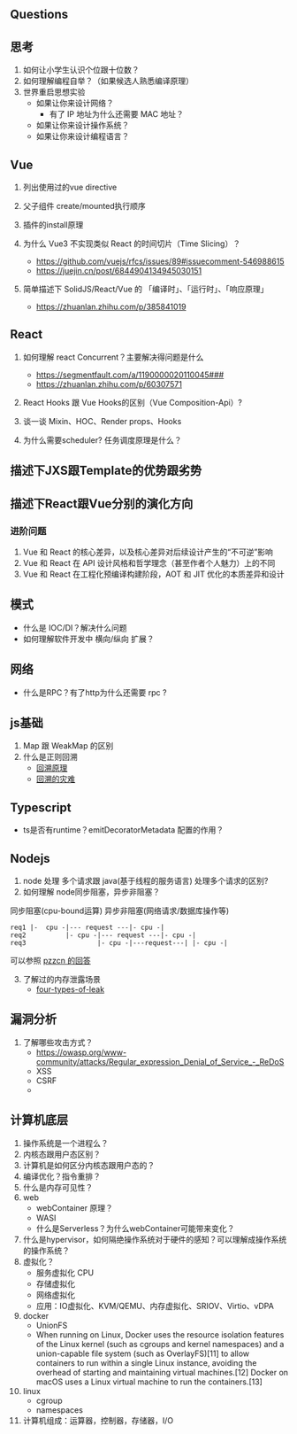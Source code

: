 ## Questions

## 思考
1. 如何让小学生认识个位跟十位数？
2. 如何理解编程自举？（如果候选人熟悉编译原理）
3. 世界重启思想实验
    * 如果让你来设计网络？
        * 有了 IP 地址为什么还需要 MAC 地址？
    * 如果让你来设计操作系统？
    * 如果让你来设计编程语言？
## Vue

1. 列出使用过的vue directive
2. 父子组件 create/mounted执行顺序
3. 插件的install原理

4. 为什么 Vue3 不实现类似 React 的时间切片（Time Slicing）？
    * https://github.com/vuejs/rfcs/issues/89#issuecomment-546988615
    * https://juejin.cn/post/6844904134945030151

5. 简单描述下 SolidJS/React/Vue 的 「编译时」、「运行时」、「响应原理」
    * https://zhuanlan.zhihu.com/p/385841019
## React
1. 如何理解 react Concurrent？主要解决得问题是什么
    * https://segmentfault.com/a/1190000020110045###
    * https://zhuanlan.zhihu.com/p/60307571

2. React Hooks 跟 Vue Hooks的区别（Vue Composition-Api）?
3. 谈一谈 Mixin、HOC、Render props、Hooks
4. 为什么需要scheduler? 任务调度原理是什么？

## 描述下JXS跟Template的优势跟劣势
## 描述下React跟Vue分别的演化方向

### 进阶问题
1. Vue 和 React 的核心差异，以及核心差异对后续设计产生的“不可逆”影响
2. Vue 和 React 在 API 设计风格和哲学理念（甚至作者个人魅力）上的不同
3. Vue 和 React 在工程化预编译构建阶段，AOT 和 JIT 优化的本质差异和设计
## 模式

* 什么是 IOC/DI？解决什么问题
* 如何理解软件开发中 横向/纵向 扩展？

## 网络

* 什么是RPC？有了http为什么还需要 rpc ?

## js基础

1. Map 跟 WeakMap 的区别
2. 什么是正则回溯
    * [回溯原理](https://zhuanlan.zhihu.com/p/27417442)
    * [回溯的灾难](https://zh.javascript.info/regexp-catastrophic-backtracking)


## Typescript

* ts是否有runtime？emitDecoratorMetadata 配置的作用？

## Nodejs

1. node 处理 多个请求跟 java(基于线程的服务语言) 处理多个请求的区别?
2. 如何理解 node同步阻塞，异步非阻塞？

同步阻塞(cpu-bound运算)
异步非阻塞(网络请求/数据库操作等)

```
req1 |-  cpu -|--- request ---|- cpu -|
req2          |- cpu -|--- request ---|- cpu -|
req3                  |- cpu -|---request---| |- cpu -|
```

可以参照 [pzzcn 的回答](https://cnodejs.org/topic/5c8b0a4a7ce0df3732428254)

3. 了解过的内存泄露场景
    * [four-types-of-leak](https://auth0.com/blog/four-types-of-leaks-in-your-javascript-code-and-how-to-get-rid-of-them/)
## 漏洞分析

1. 了解哪些攻击方式？
    * https://owasp.org/www-community/attacks/Regular_expression_Denial_of_Service_-_ReDoS
    * XSS
    * CSRF
    * 

## 计算机底层

1. 操作系统是一个进程么？
2. 内核态跟用户态区别？
3. 计算机是如何区分内核态跟用户态的？
4. 编译优化？指令重排？
5. 什么是内存可见性？
6. web
    * webContainer 原理？
    * WASI
    * 什么是Serverless？为什么webContainer可能带来变化？
8. 什么是hypervisor，如何隔绝操作系统对于硬件的感知？可以理解成操作系统的操作系统？
9. 虚拟化？
    * 服务虚拟化 CPU
    * 存储虚拟化
    * 网络虚拟化
    * 应用：IO虚拟化、KVM/QEMU、内存虚拟化、SRIOV、Virtio、vDPA
10. docker
    * UnionFS
    * When running on Linux, Docker uses the resource isolation features of the Linux kernel (such as cgroups and kernel namespaces) and a union-capable file system (such as OverlayFS)[11] to allow containers to run within a single Linux instance, avoiding the overhead of starting and maintaining virtual machines.[12] Docker on macOS uses a Linux virtual machine to run the containers.[13]
11. linux
    * cgroup
    * namespaces
12. 计算机组成：运算器，控制器，存储器，I/O